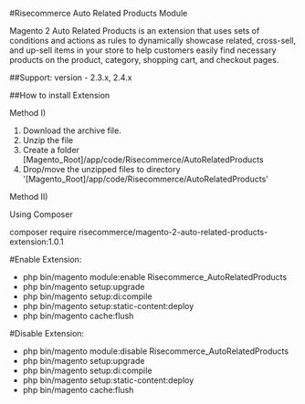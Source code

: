 #Risecommerce Auto Related Products Module

Magento 2 Auto Related Products is an extension that uses sets of conditions and actions as rules to dynamically showcase related, cross-sell, and up-sell items in your store to help customers easily find necessary products on the product, category, shopping cart, and checkout pages.

##Support: 
version - 2.3.x, 2.4.x

##How to install Extension

Method I)

1. Download the archive file.
2. Unzip the file
3. Create a folder [Magento_Root]/app/code/Risecommerce/AutoRelatedProducts
4. Drop/move the unzipped files to directory '[Magento_Root]/app/code/Risecommerce/AutoRelatedProducts'

Method II)

Using Composer

composer require risecommerce/magento-2-auto-related-products-extension:1.0.1

#Enable Extension:
- php bin/magento module:enable Risecommerce_AutoRelatedProducts
- php bin/magento setup:upgrade
- php bin/magento setup:di:compile
- php bin/magento setup:static-content:deploy
- php bin/magento cache:flush

#Disable Extension:
- php bin/magento module:disable Risecommerce_AutoRelatedProducts
- php bin/magento setup:upgrade
- php bin/magento setup:di:compile
- php bin/magento setup:static-content:deploy
- php bin/magento cache:flush
